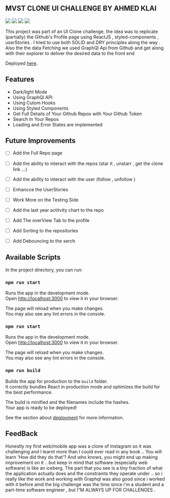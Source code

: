 ## MVST CLONE UI CHALLENGE BY AHMED KLAI



![](https://img.shields.io/badge/Code-React-informational?style=flat&logo=react&color=61DAFB)  ![](https://img.shields.io/website-up-down-green-red/http/monip.org.svg)  ![](https://badgen.net/badge/HiredByMVST/YES/green?icon=github)  ![](https://badgen.net/badge/UpForChallenges/ALWAYS/blue?icon=github)

This project was part of an UI Clone challenge, the idea was to replicate (partially) the Github's Profile page using ReactJS , styled-components , userStories . I tried to use both SOLID and DRY principles along the way .
Also the the data Fetching we used GraphQl Api from Github and get along with their explorer to deliver the desired data to the front end 


Deployed [here](https://638c4465113ea74de7b5e16f--mvstgithubclone.netlify.app).

## Features

- Dark/light Mode
- Using GraphQl API
- Using Cutom Hooks
- Using Styled Components 
- Get Full Details of  Your Github Repos with Your Github Token
- Search In Your Repos 
- Loading and Error States are implemented


## Future Improvements 
- [ ] Add the Full Repo page 
- [ ] Add the ability to interact with the repos (star it , unstarr , get the clone link ...)
- [ ] Add the ability to interact with the user (follow , unfollow )
- [ ] Enhancce the UserStories 
- [ ] Work More on the Testing Side 
- [ ] Add the last year actitvity chart to the repo 
- [ ] Add The overView Tab to the profile
- [ ] Add Sorting to the repositories 
- [ ] Add Debouncing to the serch



## Available Scripts

In the project directory, you can run:

### `npm run start`

Runs the app in the development mode.\
Open [http://localhost:3000](http://localhost:3000) to view it in your browser.

The page will reload when you make changes.\
You may also see any lint errors in the console.

### `npm run start`

Runs the app in the development mode.\
Open [http://localhost:3000](http://localhost:3000) to view it in your browser.

The page will reload when you make changes.\
You may also see any lint errors in the console.

### `npm run build`

Builds the app for production to the `build` folder.\
It correctly bundles React in production mode and optimizes the build for the best performance.

The build is minified and the filenames include the hashes.\
Your app is ready to be deployed!

See the section about [deployment](https://facebook.github.io/create-react-app/docs/deployment) for more information.

## FeedBack 

Honestly my first web/mobile app was a clone of Instagram so it was challenging and I learnt more than I could ever read in any book .. You will learn 'How did they do that'? And who knows, you might end up making improvement on it .. but keep in mind that software (especially web software) is like an iceberg. The part that you see is a tiny fraction of what the application actually does and the constraints they operate under .. so i really like the work and working with Graphql was also good since i worked with it before amd the big challenge was the time since i'm a student and a part-time software engineer , but I"M ALWAYS UP FOR CHALLENGES . 





